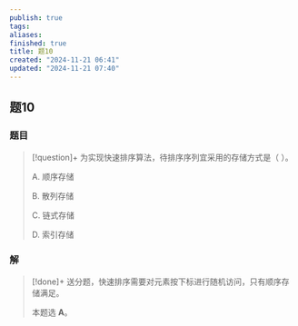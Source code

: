 ```yaml
---
publish: true
tags: 
aliases: 
finished: true
title: 题10
created: "2024-11-21 06:41"
updated: "2024-11-21 07:40"
---
```

## 题10
### 题目
> [!question]+
> 为实现快速排序算法，待排序序列宜采用的存储方式是（ ）。
> 
> A. 顺序存储
> 
> B. 散列存储
> 
> C. 链式存储
> 
> D. 索引存储
### 解
> [!done]+
> 送分题，快速排序需要对元素按下标进行随机访问，只有顺序存储满足。
> 
> 本题选 **A**。